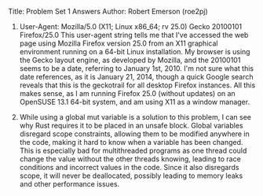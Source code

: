 Title: Problem Set 1 Answers
Author: Robert Emerson (roe2pj)

1. User-Agent: Mozilla/5.0 (X11; Linux x86_64; rv 25.0) Gecko 20100101 Firefox/25.0 This user-agent string tells me that I've accessed the web page using Mozilla Firefox version 25.0 from an X11 graphical environment running on a 64-bit Linux installation. My browser is using the Gecko layout engine, as developed by Mozilla, and the 20100101 seems to be a date, referring to January 1st, 2010. I'm not sure what this date references, as it is January 21, 2014, though a quick Google search reveals that this is the geckotrail for all desktop Firefox instances. All this makes sense, as I am running Firefox 25.0 (without updates) on an OpenSUSE 13.1 64-bit system, and am using X11 as a window manager.

2. While using a global mut variable is a solution to this problem, I can see why Rust requires it to be placed in an unsafe block. Global variables disregard scope constraints, allowing them to be modified anywhere in the code, making it hard to know when a variable has been changed. This is especially bad for multithreaded programs as one thread could change the value without the other threads knowing, leading to race conditions and incorrect values in the code. Since it also disregards scope, it will never be deallocated, possibly leading to memory leaks and other performance issues.
